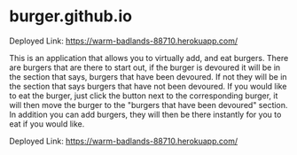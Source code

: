 # burger.github.io

Deployed Link: https://warm-badlands-88710.herokuapp.com/

This is an application that allows you to virtually add, and eat burgers.  There are burgers that are there to start out, if the burger is devoured it will be in the section that says, burgers that have been devoured.  If not they will be in the section that says burgers that have not been devoured.  If you would like to eat the burger, just click the button next to the corresponding burger, it will then move the burger to the "burgers that have been devoured" section.  In addition you can add burgers, they will then be there instantly for you to eat if you would like.


Deployed Link: https://warm-badlands-88710.herokuapp.com/
